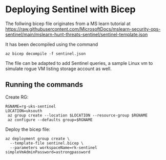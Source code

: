 # Deploying Sentinel with Bicep

The follwing bicep file originates from a MS learn tutorial at
https://raw.githubusercontent.com/MicrosoftDocs/mslearn-security-ops-sentinel/main/mslearn-hunt-threats-sentinel/sentinel-template.json

It has been decompiled using the command
```
az bicep decompile -f sentinel.json
```

The file can be adapted to add Sentinel queries, a sample Linux vm to simulate rogue VM listing storage account as well.

## Running the commands

Create RG:
```
RGNAME=rg-uks-sentinel
LOCATION=uksouth
 az group create --location $LOCATION --resource-group $RGNAME
 az configure --defaults group=$RGNAME
```

Deploy the bicep file:

```
az deployment group create \
  --template-file sentinel.bicep \
  --parameters workspaceName=rk-sentinel simpleVmAdminPassword=astrongpassword
```